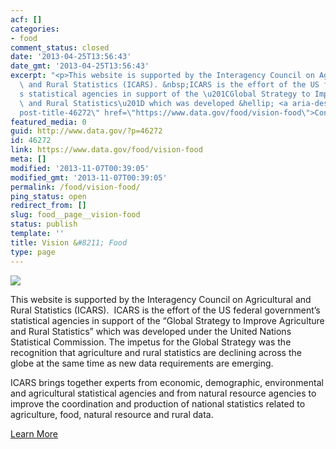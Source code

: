 ```yaml
---
acf: []
categories:
- food
comment_status: closed
date: '2013-04-25T13:56:43'
date_gmt: '2013-04-25T13:56:43'
excerpt: "<p>This website is supported by the Interagency Council on Agricultural\
  \ and Rural Statistics (ICARS). &nbsp;ICARS is the effort of the US federal government\u2019\
  s statistical agencies in support of the \u201CGlobal Strategy to Improve Agriculture\
  \ and Rural Statistics\u201D which was developed &hellip; <a aria-describedby=\"\
  post-title-46272\" href=\"https://www.data.gov/food/vision-food\">Continued</a></p>\n"
featured_media: 0
guid: http://www.data.gov/?p=46272
id: 46272
link: https://www.data.gov/food/vision-food
meta: []
modified: '2013-11-07T00:39:05'
modified_gmt: '2013-11-07T00:39:05'
permalink: /food/vision-food/
ping_status: open
redirect_from: []
slug: food__page__vision-food
status: publish
template: ''
title: Vision &#8211; Food
type: page
---
```

![](https://s3.amazonaws.com/bsp-ocsit-prod-east-appdata/datagov/wordpress/2013/10/attachments/image1_0.png)


This website is supported by the Interagency Council on Agricultural and Rural Statistics (ICARS).  ICARS is the effort of the US federal government’s statistical agencies in support of the “Global Strategy to Improve Agriculture and Rural Statistics” which was developed under the United Nations Statistical Commission. The impetus for the Global Strategy was the recognition that agriculture and rural statistics are declining across the globe at the same time as new data requirements are emerging.


ICARS brings together experts from economic, demographic, environmental and agricultural statistical agencies and from natural resource agencies to improve the coordination and production of national statistics related to agriculture, food, natural resource and rural data.


[Learn More](/food/page/statistics)


